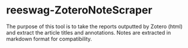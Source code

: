 # reeswag-ZoteroNoteScraper
The purpose of this tool is to take the reports outputted by Zotero (html) and extract the article titles and annotations. Notes are extracted in markdown format for compatibility.
